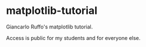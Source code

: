 # matplotlib-tutorial
Giancarlo Ruffo's matplotlib tutorial.

Access is public for my students and for everyone else.
